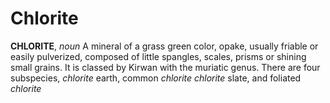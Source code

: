 # Chlorite

**CHLORITE**, _noun_ A mineral of a grass green color, opake, usually friable or easily pulverized, composed of little spangles, scales, prisms or shining small grains. It is classed by Kirwan with the muriatic genus. There are four subspecies, _chlorite_ earth, common _chlorite_ _chlorite_ slate, and foliated _chlorite_